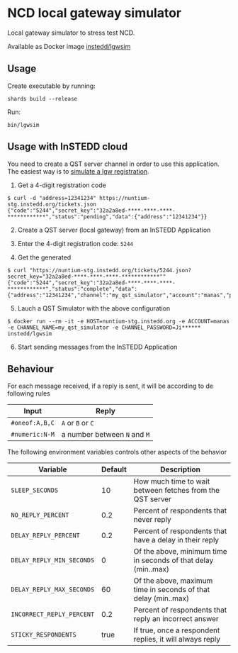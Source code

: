 # NCD local gateway simulator

Local gateway simulator to stress test NCD.

Available as Docker image [instedd/lgwsim](https://hub.docker.com/r/instedd/lgwsim)

## Usage

Create executable by running:

```
shards build --release
```

Run:

```
bin/lgwsim
```

## Usage with InSTEDD cloud

You need to create a QST server channel in order to use this application. The easiest way is to [simulate a lgw registration](https://code.google.com/archive/p/nuntium/wikis/Tickets.wiki).

1. Get a 4-digit registration code

```
$ curl -d "address=12341234" https://nuntium-stg.instedd.org/tickets.json
{"code":"5244","secret_key":"32a2a8ed-****-****-****-************","status":"pending","data":{"address":"12341234"}}
```

2. Create a QST server (local gateway) from an InSTEDD Application

3. Enter the 4-digit registration code: `5244`

4. Get the generated

```
$ curl "https://nuntium-stg.instedd.org/tickets/5244.json?secret_key="32a2a8ed-****-****-****-************""
{"code":"5244","secret_key":"32a2a8ed-****-****-****-************","status":"complete","data":{"address":"12341234","channel":"my_qst_simulator","account":"manas","password":"Ji******","message":null}}
```

5. Lauch a QST Simulator with the above configuration

```
$ docker run --rm -it -e HOST=nuntium-stg.instedd.org -e ACCOUNT=manas -e CHANNEL_NAME=my_qst_simulator -e CHANNEL_PASSWORD=Ji****** instedd/lgwsim
```

6. Start sending messages from the InSTEDD Application

## Behaviour

For each message received, if a reply is sent, it will be according to de following rules

| Input | Reply |
|-|-|
| `#oneof:A,B,C` | `A` or `B` or `C` |
| `#numeric:N-M` | a number between `N` and `M` |

The following environment variables controls other aspects of the behavior

| Variable | Default | Description |
|-|-|-|
| `SLEEP_SECONDS` | 10 | How much time to wait between fetches from the QST server |
| `NO_REPLY_PERCENT` | 0.2 | Percent of respondents that never reply |
| `DELAY_REPLY_PERCENT` | 0.2 | Percent of respondents that have a delay in their reply |
| `DELAY_REPLY_MIN_SECONDS` | 0 | Of the above, minimum time in seconds of that delay (min..max) |
| `DELAY_REPLY_MAX_SECONDS` | 60 | Of the above, maximum time in seconds of that delay (min..max) |
| `INCORRECT_REPLY_PERCENT` | 0.2 | Percent of respondents that reply an incorrect answer |
| `STICKY_RESPONDENTS` | true | If true, once a respondent replies, it will always reply |

